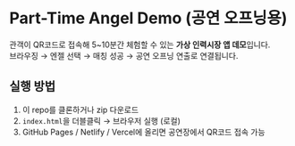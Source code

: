 # Part-Time Angel Demo (공연 오프닝용)

관객이 QR코드로 접속해 5~10분간 체험할 수 있는 **가상 인력시장 앱 데모**입니다.  
브라우징 → 엔젤 선택 → 매칭 성공 → 공연 오프닝 연출로 연결됩니다.

## 실행 방법
1. 이 repo를 클론하거나 zip 다운로드
2. `index.html`을 더블클릭 → 브라우저 실행 (로컬)
3. GitHub Pages / Netlify / Vercel에 올리면 공연장에서 QR코드 접속 가능
